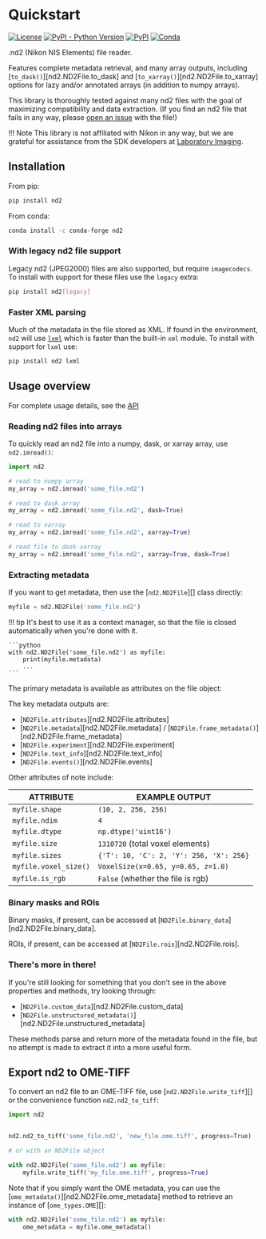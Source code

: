 # Quickstart

[![License](https://img.shields.io/pypi/l/nd2.svg?style=flat-square&color=yellow)](https://github.com/tlambert03/nd2/raw/main/LICENSE)
[![PyPI - Python Version](https://img.shields.io/pypi/pyversions/nd2?style=flat-square&color=yellow)](https://pypi.org/project/nd2)
[![PyPI](https://img.shields.io/pypi/v/nd2.svg?style=flat-square&color=yellow)](https://pypi.org/project/nd2)
[![Conda](https://img.shields.io/conda/v/conda-forge/nd2?style=flat-square&color=yellow)](https://anaconda.org/conda-forge/nd2)

.nd2 (Nikon NIS Elements) file reader.

Features complete metadata retrieval, and many array outputs, including
[`to_dask()`][nd2.ND2File.to_dask] and [`to_xarray()`][nd2.ND2File.to_xarray]
options for lazy and/or annotated arrays (in addition to numpy arrays).

This library is thoroughly tested against many nd2 files with the goal of
maximizing compatibility and data extraction. (If you find an nd2 file that
fails in any way, please [open an
issue](https://github.com/tlambert03/nd2/issues/new) with the file!)

!!! Note
    This library is not affiliated with Nikon in any way, but we are
    grateful for assistance from the SDK developers at [Laboratory
    Imaging](https://www.lim.cz).

## Installation

From pip:

```sh
pip install nd2
```

From conda:

```sh
conda install -c conda-forge nd2
```

### With legacy nd2 file support

Legacy nd2 (JPEG2000) files are also supported, but require `imagecodecs`.  To
install with support for these files use the `legacy` extra:

```sh
pip install nd2[legacy]
```

### Faster XML parsing

Much of the metadata in the file stored as XML.  If found in the environment,
`nd2` will use [`lxml`](https://pypi.org/project/lxml/) which is faster than the
built-in `xml` module.  To install with support for `lxml` use:

```sh
pip install nd2 lxml
```

## Usage overview

For complete usage details, see the [API](API/nd2.md)

### Reading nd2 files into arrays

To quickly read an nd2 file into a numpy, dask, or xarray array,
use `nd2.imread()`:

```python
import nd2

# read to numpy array
my_array = nd2.imread('some_file.nd2')

# read to dask array
my_array = nd2.imread('some_file.nd2', dask=True)

# read to xarray
my_array = nd2.imread('some_file.nd2', xarray=True)

# read file to dask-xarray
my_array = nd2.imread('some_file.nd2', xarray=True, dask=True)
```

### Extracting metadata

If you want to get metadata, then use the [`nd2.ND2File`][] class directly:

```python
myfile = nd2.ND2File('some_file.nd2')
```

!!! tip
    It's best to use it as a context manager, so that the file is closed
    automatically when you're done with it.

    ```python
    with nd2.ND2File('some_file.nd2') as myfile:
        print(myfile.metadata)
        ...
    ```

The primary metadata is available as attributes on the file object:

The key metadata outputs are:

- [`ND2File.attributes`][nd2.ND2File.attributes]
- [`ND2File.metadata`][nd2.ND2File.metadata] / [`ND2File.frame_metadata()`][nd2.ND2File.frame_metadata]
- [`ND2File.experiment`][nd2.ND2File.experiment]
- [`ND2File.text_info`][nd2.ND2File.text_info]
- [`ND2File.events()`][nd2.ND2File.events]

Other attributes of note include:

| ATTRIBUTE          | EXAMPLE OUTPUT                           |
|--------------------|------------------------------------------|
| `myfile.shape`     | `(10, 2, 256, 256)`                      |
| `myfile.ndim`      | `4`                                      |
| `myfile.dtype`     | `np.dtype('uint16')`                     |
| `myfile.size`      | `1310720` (total voxel elements)         |
| `myfile.sizes`     | `{'T': 10, 'C': 2, 'Y': 256, 'X': 256}`  |
| `myfile.voxel_size()` | `VoxelSize(x=0.65, y=0.65, z=1.0)`    |
| `myfile.is_rgb`    | `False` (whether the file is rgb)        |

### Binary masks and ROIs

Binary masks, if present, can be accessed at
[`ND2File.binary_data`][nd2.ND2File.binary_data].

ROIs, if present, can be accessed at [`ND2File.rois`][nd2.ND2File.rois].

### There's more in there!

If you're still looking for something that you don't see in the above
properties and methods, try looking through:

- [`ND2File.custom_data`][nd2.ND2File.custom_data]
- [`ND2File.unstructured_metadata()`][nd2.ND2File.unstructured_metadata]

These methods parse and return more of the metadata found in the file,
but no attempt is made to extract it into a more useful form.

## Export nd2 to OME-TIFF

To convert an nd2 file to an OME-TIFF file, use [`nd2.ND2File.write_tiff`][] or
the convenience function `nd2.nd2_to_tiff`:

```python
import nd2


nd2.nd2_to_tiff('some_file.nd2', 'new_file.ome.tiff', progress=True)

# or with an ND2File object

with nd2.ND2File('some_file.nd2') as myfile:
    myfile.write_tiff('my_file.ome.tiff', progress=True)
```

Note that if you simply want the OME metadata, you can use the
[`ome_metadata()`][nd2.ND2File.ome_metadata] method to retrieve an instance of
[`ome_types.OME`][]:

```python
with nd2.ND2File('some_file.nd2') as myfile:
    ome_metadata = myfile.ome_metadata()
```
